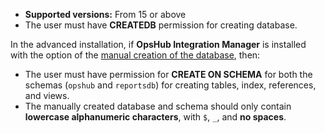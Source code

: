 
- **Supported versions:** From 15 or above  
- The user must have **CREATEDB** permission for creating database.

In the advanced installation, if **OpsHub Integration Manager** is installed with the option of the [manual creation of the database](installation.md#manual-creation-of-the-databases), then:

- The user must have permission for **CREATE ON SCHEMA** for both the schemas (`opshub` and `reportsdb`) for creating tables, index, references, and views.
- The manually created database and schema should only contain **lowercase alphanumeric characters**, with `$`, `_`, and **no spaces**.
